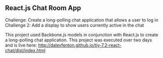 ## React.js Chat Room App
Challenge: Create a long-polling chat application that allows a user to log in
Challenge 2: Add a display to show users currently active in the chat

This project used Backbone.js models in conjunction with React.js to create a
long-polling chat application. This project was executed over two days and is live
here: http://dalevfenton.github.io/tiy-7.2-react-chat/dist/index.html
